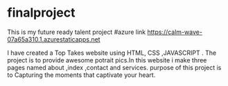 # finalproject
This is my future ready talent project
#azure link https://calm-wave-07a65a310.1.azurestaticapps.net


I have created a Top Takes website using HTML, CSS  ,JAVASCRIPT . The project is to provide awesome potrait pics.In this website i make three pages named about ,index ,contact and services. purpose of this project  is to Capturing the moments that captivate your heart.
